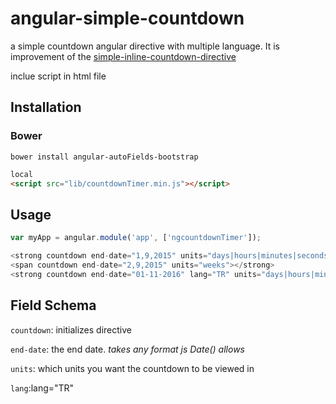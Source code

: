 # angular-simple-countdown
a simple countdown angular directive with multiple language. It is improvement of the [simple-inline-countdown-directive](https://github.com/globaljake/simple-inline-countdown-directive)


inclue script in html file


## Installation

### Bower

`bower install angular-autoFields-bootstrap`

```html
local
<script src="lib/countdownTimer.min.js"></script>
```

## Usage
```javascript
var myApp = angular.module('app', ['ngcountdownTimer']);

<strong countdown end-date="1,9,2015" units="days|hours|minutes|seconds"></strong>
<span countdown end-date="2,9,2015" units="weeks"></strong>
<strong countdown end-date="01-11-2016" lang="TR" units="days|hours|minutes|seconds"></strong>
```
## Field Schema

`countdown`: initializes directive

`end-date`: the end date. _takes any format js Date() allows_

`units`: which units you want the countdown to be viewed in

`lang`:lang="TR"
